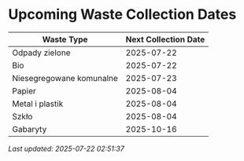 # Upcoming Waste Collection Dates

| Waste Type | Next Collection Date |
|------------|----------------------|
| Odpady zielone | 2025-07-22 |
| Bio | 2025-07-22 |
| Niesegregowane komunalne | 2025-07-23 |
| Papier | 2025-08-04 |
| Metal i plastik | 2025-08-04 |
| Szkło | 2025-08-04 |
| Gabaryty | 2025-10-16 |


*Last updated: 2025-07-22 02:51:37*
